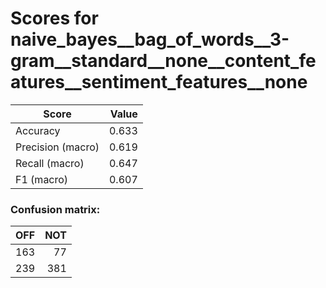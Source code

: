 # Scores for naive_bayes__bag_of_words__3-gram__standard__none__content_features__sentiment_features__none
|      Score      |Value|
|-----------------|----:|
|Accuracy         |0.633|
|Precision (macro)|0.619|
|Recall (macro)   |0.647|
|F1 (macro)       |0.607|

### Confusion matrix:
|OFF|NOT|
|--:|--:|
|163| 77|
|239|381|
